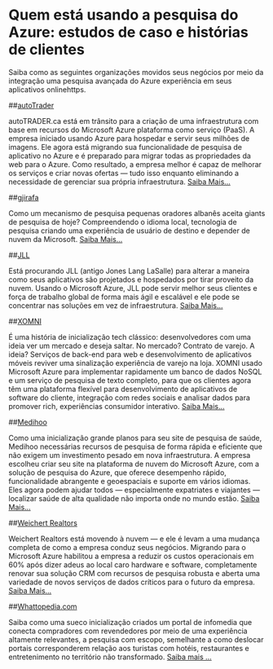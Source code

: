 <properties
    pageTitle="Quem está usando a pesquisa do Azure: estudos de caso e histórias | Microsoft Azure | Cenários do usuário"
    description="Estudos de caso e histórias de pesquisa do Azure, um serviço de pesquisa de nuvem hospedado no Microsoft Azure."
    services="search"
    documentationCenter=""
    authors="HeidiSteen"
    manager="jhubbard"
    editor=""
    tags="azure-portal"/>

<tags
    ms.service="search"
    ms.devlang="NA"
    ms.workload="search"
    ms.topic="article" 
    ms.tgt_pltfrm="na"
    ms.date="08/29/2016"
    ms.author="heidist"/>

# <a name="whos-using-azure-search-case-studies-and-customer-stories"></a>Quem está usando a pesquisa do Azure: estudos de caso e histórias de clientes

Saiba como as seguintes organizações movidos seus negócios por meio da integração uma pesquisa avançada do Azure experiência em seus aplicativos onlinehttps.

##<a name="autotraderhttpscustomersmicrosoftcompagescustomerstoryaspxrecid18596"></a>[autoTrader](https://customers.microsoft.com/Pages/CustomerStory.aspx?recid=18596)

autoTRADER.ca está em trânsito para a criação de uma infraestrutura com base em recursos do Microsoft Azure plataforma como serviço (PaaS). A empresa iniciado usando Azure para hospedar e servir seus milhões de imagens. Ele agora está migrando sua funcionalidade de pesquisa de aplicativo no Azure e é preparado para migrar todas as propriedades da web para o Azure. Como resultado, a empresa melhor é capaz de melhorar os serviços e criar novas ofertas — tudo isso enquanto eliminando a necessidade de gerenciar sua própria infraestrutura. [Saiba Mais...](https://customers.microsoft.com/Pages/CustomerStory.aspx?recid=18596)


##<a name="gjirafahttpscustomersmicrosoftcompagescustomerstoryaspxrecid18633"></a>[gjirafa](https://customers.microsoft.com/Pages/CustomerStory.aspx?recid=18633)

Como um mecanismo de pesquisa pequenas oradores albanês aceita giants de pesquisa de hoje? Compreendendo o idioma local, tecnologia de pesquisa criando uma experiência de usuário de destino e depender de nuvem da Microsoft. [Saiba Mais...](https://customers.microsoft.com/Pages/CustomerStory.aspx?recid=18633)


##<a name="jllhttpscustomersmicrosoftcompagescustomerstoryaspxrecid18662"></a>[JLL](https://customers.microsoft.com/Pages/CustomerStory.aspx?recid=18662)

Está procurando JLL (antigo Jones Lang LaSalle) para alterar a maneira como seus aplicativos são projetados e hospedados por tirar proveito da nuvem. Usando o Microsoft Azure, JLL pode servir melhor seus clientes e força de trabalho global de forma mais ágil e escalável e ele pode se concentrar nas soluções em vez de infraestrutura. [Saiba Mais...](https://customers.microsoft.com/Pages/CustomerStory.aspx?recid=18662)

##<a name="xomnihttpscustomersmicrosoftcompagescustomerstoryaspxrecid18667"></a>[XOMNI](https://customers.microsoft.com/Pages/CustomerStory.aspx?recid=18667)

É uma história de inicialização tech clássico: desenvolvedores com uma ideia ver um mercado e deseja saltar. No mercado? Contrato de varejo. A ideia? Serviços de back-end para web e desenvolvimento de aplicativos móveis reviver uma sinalização experiência de varejo na loja. XOMNI usado Microsoft Azure para implementar rapidamente um banco de dados NoSQL e um serviço de pesquisa de texto completo, para que os clientes agora têm uma plataforma flexível para desenvolvimento de aplicativos de software do cliente, integração com redes sociais e analisar dados para promover rich, experiências consumidor interativo. [Saiba Mais...](https://customers.microsoft.com/Pages/CustomerStory.aspx?recid=18667)


##<a name="medihoohttpscustomersmicrosoftcompagescustomerstoryaspxrecid19540"></a>[Medihoo](https://customers.microsoft.com/Pages/CustomerStory.aspx?recid=19540)

Como uma inicialização grande planos para seu site de pesquisa de saúde, Medihoo necessárias recursos de pesquisa de forma rápida e eficiente que não exigem um investimento pesado em nova infraestrutura. A empresa escolheu criar seu site na plataforma de nuvem do Microsoft Azure, com a solução de pesquisa do Azure, que oferece desempenho rápido, funcionalidade abrangente e geoespaciais e suporte em vários idiomas. Eles agora podem ajudar todos — especialmente expatriates e viajantes — localizar saúde de alta qualidade não importa onde no mundo estão. [Saiba Mais...](https://customers.microsoft.com/Pages/CustomerStory.aspx?recid=19540)


##<a name="weichert-realtorshttpscustomersmicrosoftcompagescustomerstoryaspxrecid21252"></a>[Weichert Realtors](https://customers.microsoft.com/Pages/CustomerStory.aspx?recid=21252)

Weichert Realtors está movendo à nuvem — e ele é levam a uma mudança completa de como a empresa conduz seus negócios. Migrando para o Microsoft Azure habilitou a empresa a reduzir os custos operacionais em 60% após dizer adeus ao local caro hardware e software, completamente renovar sua solução CRM com recursos de pesquisa robusta e aberta uma variedade de novos serviços de dados críticos para o futuro da empresa. [Saiba Mais...](https://customers.microsoft.com/Pages/CustomerStory.aspx?recid=21252)

##<a name="whattopediacomsearch-dev-case-study-whattopediamd"></a>[Whattopedia.com](search-dev-case-study-whattopedia.md)

Saiba como uma sueco inicialização criados um portal de infomedia que conecta compradores com revendedores por meio de uma experiência altamente relevantes, a pesquisa com escopo, semelhante a como deslocar portais corresponderem relação aos turistas com hotéis, restaurantes e entretenimento no território não transformado. [Saiba mais …](search-dev-case-study-whattopedia.md)

<!--Image References -- here for future reference. Had to -->
[1]: ./media/search-case-studies/autotrader_m.png
[2]: ./media/search-case-studies/gjirafa_m.png
[3]: ./media/search-case-studies/JLL_m.png
[4]: ./media/search-case-studies/medihoo_m.png
[5]: ./media/search-case-studies/weichert_m.png
[xomni]: ./media/search-case-studies/xomni_m.png
